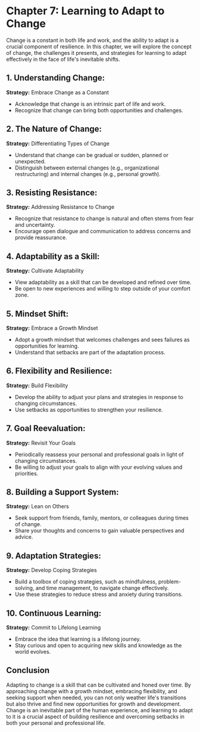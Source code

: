 Chapter 7: Learning to Adapt to Change
======================================

Change is a constant in both life and work, and the ability to adapt is a crucial component of resilience. In this chapter, we will explore the concept of change, the challenges it presents, and strategies for learning to adapt effectively in the face of life's inevitable shifts.

**1. Understanding Change:**
----------------------------

**Strategy:** Embrace Change as a Constant

* Acknowledge that change is an intrinsic part of life and work.
* Recognize that change can bring both opportunities and challenges.

**2. The Nature of Change:**
----------------------------

**Strategy:** Differentiating Types of Change

* Understand that change can be gradual or sudden, planned or unexpected.
* Distinguish between external changes (e.g., organizational restructuring) and internal changes (e.g., personal growth).

**3. Resisting Resistance:**
----------------------------

**Strategy:** Addressing Resistance to Change

* Recognize that resistance to change is natural and often stems from fear and uncertainty.
* Encourage open dialogue and communication to address concerns and provide reassurance.

**4. Adaptability as a Skill:**
-------------------------------

**Strategy:** Cultivate Adaptability

* View adaptability as a skill that can be developed and refined over time.
* Be open to new experiences and willing to step outside of your comfort zone.

**5. Mindset Shift:**
---------------------

**Strategy:** Embrace a Growth Mindset

* Adopt a growth mindset that welcomes challenges and sees failures as opportunities for learning.
* Understand that setbacks are part of the adaptation process.

**6. Flexibility and Resilience:**
----------------------------------

**Strategy:** Build Flexibility

* Develop the ability to adjust your plans and strategies in response to changing circumstances.
* Use setbacks as opportunities to strengthen your resilience.

**7. Goal Reevaluation:**
-------------------------

**Strategy:** Revisit Your Goals

* Periodically reassess your personal and professional goals in light of changing circumstances.
* Be willing to adjust your goals to align with your evolving values and priorities.

**8. Building a Support System:**
---------------------------------

**Strategy:** Lean on Others

* Seek support from friends, family, mentors, or colleagues during times of change.
* Share your thoughts and concerns to gain valuable perspectives and advice.

**9. Adaptation Strategies:**
-----------------------------

**Strategy:** Develop Coping Strategies

* Build a toolbox of coping strategies, such as mindfulness, problem-solving, and time management, to navigate change effectively.
* Use these strategies to reduce stress and anxiety during transitions.

**10. Continuous Learning:**
----------------------------

**Strategy:** Commit to Lifelong Learning

* Embrace the idea that learning is a lifelong journey.
* Stay curious and open to acquiring new skills and knowledge as the world evolves.

**Conclusion**
--------------

Adapting to change is a skill that can be cultivated and honed over time. By approaching change with a growth mindset, embracing flexibility, and seeking support when needed, you can not only weather life's transitions but also thrive and find new opportunities for growth and development. Change is an inevitable part of the human experience, and learning to adapt to it is a crucial aspect of building resilience and overcoming setbacks in both your personal and professional life.
